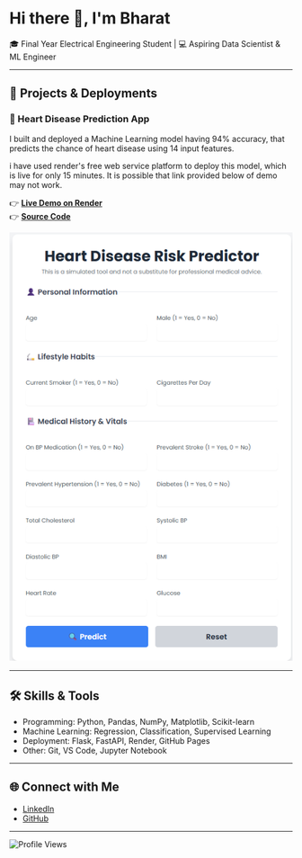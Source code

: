 # Hi there 👋, I'm Bharat

🎓 Final Year Electrical Engineering Student | 💻 Aspiring Data Scientist & ML Engineer  

---

## 🚀 Projects & Deployments

### 🔹 Heart Disease Prediction App
I built and deployed a Machine Learning model having 94% accuracy, that predicts the chance of heart disease using 14 input features.  


i have used render's free web service platform to deploy this model, which is live for only 15 minutes. It is possible that link provided below of demo may not work.

👉 **[Live Demo on Render](https://heart-disease-prediction-k0qo.onrender.com)**  
👉 **[Source Code](https://github.com/Bharat-css/heart_disease_prediction)**  

![App Screenshot](https://github.com/Bharat-css/heart_disease_prediction/blob/master/screenshorts/Screenshot%202025-09-19%20123640.png)

---

## 🛠️ Skills & Tools
- Programming: Python, Pandas, NumPy, Matplotlib, Scikit-learn  
- Machine Learning: Regression, Classification, Supervised Learning  
- Deployment: Flask, FastAPI, Render, GitHub Pages  
- Other: Git, VS Code, Jupyter Notebook  

---

## 🌐 Connect with Me
- [LinkedIn](https://www.linkedin.com/in/bharatrathod2233/)  
- [GitHub](https://github.com/Bharat-css)

---

![Profile Views](https://komarev.com/ghpvc/?username=Bharat-css&style=flat-square)

